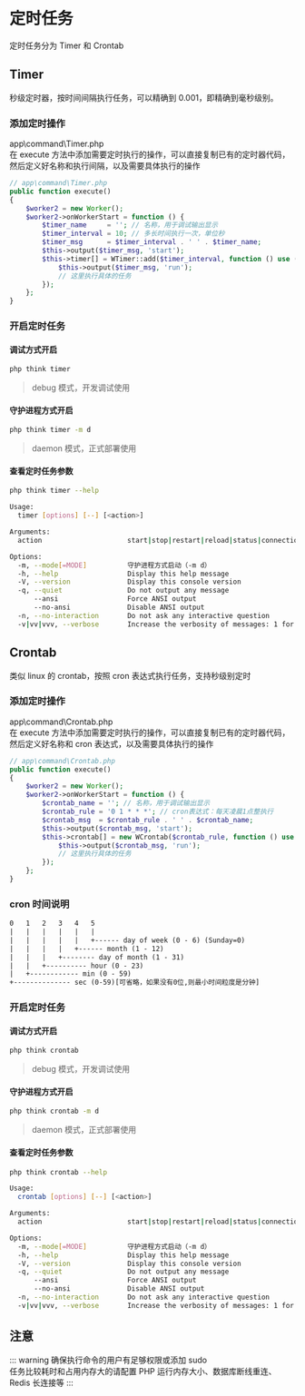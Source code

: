 # 定时任务

定时任务分为 Timer 和 Crontab

## Timer

秒级定时器，按时间间隔执行任务，可以精确到 0.001，即精确到毫秒级别。

### 添加定时操作

app\command\Timer.php  
在 execute 方法中添加需要定时执行的操作，可以直接复制已有的定时器代码，然后定义好名称和执行间隔，以及需要具体执行的操作

```php
// app\command\Timer.php
public function execute()
{
    $worker2 = new Worker();
    $worker2->onWorkerStart = function () {
        $timer_name     = ''; // 名称，用于调试输出显示
        $timer_interval = 10; // 多长时间执行一次，单位秒
        $timer_msg      = $timer_interval . ' ' . $timer_name;
        $this->output($timer_msg, 'start');
        $this->timer[] = WTimer::add($timer_interval, function () use ($timer_msg) {
            $this->output($timer_msg, 'run');
            // 这里执行具体的任务
        });
    };
}
```

### 开启定时任务

#### 调试方式开启

```bash
php think timer
```

> debug 模式，开发调试使用

#### 守护进程方式开启

```bash
php think timer -m d
```

> daemon 模式，正式部署使用

#### 查看定时任务参数

```bash
php think timer --help
```

```bash
Usage:
  timer [options] [--] [<action>]

Arguments:
  action                     start|stop|restart|reload|status|connections [default: "start"]

Options:
  -m, --mode[=MODE]          守护进程方式启动（-m d）
  -h, --help                 Display this help message
  -V, --version              Display this console version
  -q, --quiet                Do not output any message
      --ansi                 Force ANSI output
      --no-ansi              Disable ANSI output
  -n, --no-interaction       Do not ask any interactive question
  -v|vv|vvv, --verbose       Increase the verbosity of messages: 1 for normal output, 2 for more verbose output and 3 for debug
```

## Crontab

类似 linux 的 crontab，按照 cron 表达式执行任务，支持秒级别定时

### 添加定时操作

app\command\Crontab.php  
在 execute 方法中添加需要定时执行的操作，可以直接复制已有的定时器代码，然后定义好名称和 cron 表达式，以及需要具体执行的操作

```php
// app\command\Crontab.php
public function execute()
{
    $worker2 = new Worker();
    $worker2->onWorkerStart = function () {
        $crontab_name = ''; // 名称，用于调试输出显示
        $crontab_rule = '0 1 * * *'; // cron表达式：每天凌晨1点整执行
        $crontab_msg  = $crontab_rule . ' ' . $crontab_name;
        $this->output($crontab_msg, 'start');
        $this->crontab[] = new WCrontab($crontab_rule, function () use ($crontab_msg) {
            $this->output($crontab_msg, 'run');
            // 这里执行具体的任务
        });
    };
}
```

### cron 时间说明

```txt
0   1   2   3   4   5
|   |   |   |   |   |
|   |   |   |   |   +------ day of week (0 - 6) (Sunday=0)
|   |   |   |   +------ month (1 - 12)
|   |   |   +-------- day of month (1 - 31)
|   |   +---------- hour (0 - 23)
|   +------------ min (0 - 59)
+-------------- sec (0-59)[可省略，如果没有0位,则最小时间粒度是分钟]
```

### 开启定时任务

#### 调试方式开启

```bash
php think crontab
```

> debug 模式，开发调试使用

#### 守护进程方式开启

```bash
php think crontab -m d
```

> daemon 模式，正式部署使用

#### 查看定时任务参数

```bash
php think crontab --help
```

```bash
Usage:
  crontab [options] [--] [<action>]

Arguments:
  action                     start|stop|restart|reload|status|connections [default: "start"]

Options:
  -m, --mode[=MODE]          守护进程方式启动（-m d）
  -h, --help                 Display this help message
  -V, --version              Display this console version
  -q, --quiet                Do not output any message
      --ansi                 Force ANSI output
      --no-ansi              Disable ANSI output
  -n, --no-interaction       Do not ask any interactive question
  -v|vv|vvv, --verbose       Increase the verbosity of messages: 1 for normal output, 2 for more verbose output and 3 for debug
```

## 注意

::: warning
确保执行命令的用户有足够权限或添加 sudo  
任务比较耗时和占用内存大的请配置 PHP 运行内存大小、数据库断线重连、Redis 长连接等
:::
